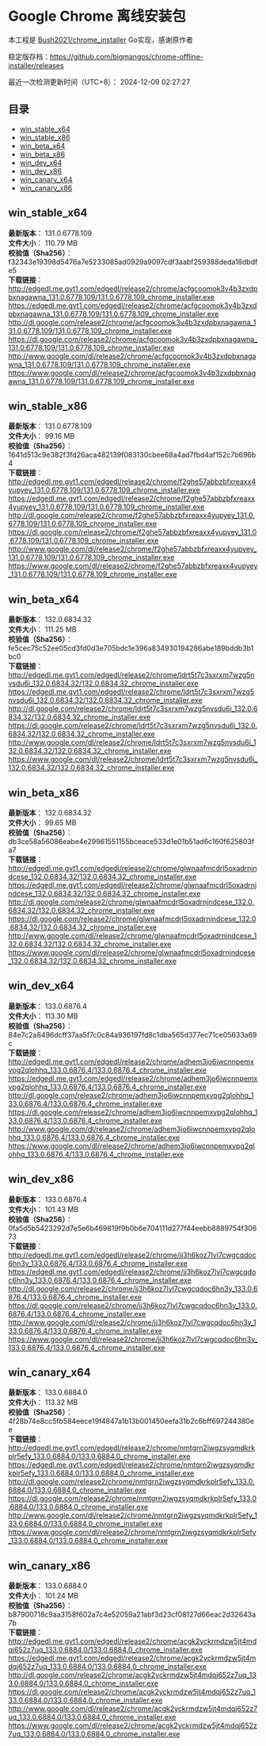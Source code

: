 # Google Chrome 离线安装包
本工程是 [Bush2021/chrome_installer](https://github.com/Bush2021/chrome_installer) Go实现，感谢原作者

稳定版存档：<https://github.com/bigmangos/chrome-offline-installer/releases>

最近一次检测更新时间（UTC+8）：
2024-12-09 02:27:27

## 目录
* [win_stable_x64](https://github.com/bigmangos/chrome-offline-installer?tab=readme-ov-file#win_stable_x64)
* [win_stable_x86](https://github.com/bigmangos/chrome-offline-installer?tab=readme-ov-file#win_stable_x86)
* [win_beta_x64](https://github.com/bigmangos/chrome-offline-installer?tab=readme-ov-file#win_beta_x64)
* [win_beta_x86](https://github.com/bigmangos/chrome-offline-installer?tab=readme-ov-file#win_beta_x86)
* [win_dev_x64](https://github.com/bigmangos/chrome-offline-installer?tab=readme-ov-file#win_dev_x64)
* [win_dev_x86](https://github.com/bigmangos/chrome-offline-installer?tab=readme-ov-file#win_dev_x86)
* [win_canary_x64](https://github.com/bigmangos/chrome-offline-installer?tab=readme-ov-file#win_canary_x64)
* [win_canary_x86](https://github.com/bigmangos/chrome-offline-installer?tab=readme-ov-file#win_canary_x86)

## win_stable_x64
**最新版本**： 131.0.6778.109  
**文件大小**： 110.79 MB  
**校验值（Sha256）**： f32343e19398d5476a7e5233085ad0929a9097cdf3aabf259388deda18dbdfe5  
**下载链接**：
http://edgedl.me.gvt1.com/edgedl/release2/chrome/acfgcoomok3v4b3zxdpbxnagawna_131.0.6778.109/131.0.6778.109_chrome_installer.exe
https://edgedl.me.gvt1.com/edgedl/release2/chrome/acfgcoomok3v4b3zxdpbxnagawna_131.0.6778.109/131.0.6778.109_chrome_installer.exe
http://dl.google.com/release2/chrome/acfgcoomok3v4b3zxdpbxnagawna_131.0.6778.109/131.0.6778.109_chrome_installer.exe
https://dl.google.com/release2/chrome/acfgcoomok3v4b3zxdpbxnagawna_131.0.6778.109/131.0.6778.109_chrome_installer.exe
http://www.google.com/dl/release2/chrome/acfgcoomok3v4b3zxdpbxnagawna_131.0.6778.109/131.0.6778.109_chrome_installer.exe
https://www.google.com/dl/release2/chrome/acfgcoomok3v4b3zxdpbxnagawna_131.0.6778.109/131.0.6778.109_chrome_installer.exe
## win_stable_x86
**最新版本**： 131.0.6778.109  
**文件大小**： 99.16 MB  
**校验值（Sha256）**： 1641d513c9e382f3fd26aca482139f083130cbee68a4ad7fbd4af152c7b696b4  
**下载链接**：
http://edgedl.me.gvt1.com/edgedl/release2/chrome/f2ghe57abbzbfxreaxx4yupyey_131.0.6778.109/131.0.6778.109_chrome_installer.exe
https://edgedl.me.gvt1.com/edgedl/release2/chrome/f2ghe57abbzbfxreaxx4yupyey_131.0.6778.109/131.0.6778.109_chrome_installer.exe
http://dl.google.com/release2/chrome/f2ghe57abbzbfxreaxx4yupyey_131.0.6778.109/131.0.6778.109_chrome_installer.exe
https://dl.google.com/release2/chrome/f2ghe57abbzbfxreaxx4yupyey_131.0.6778.109/131.0.6778.109_chrome_installer.exe
http://www.google.com/dl/release2/chrome/f2ghe57abbzbfxreaxx4yupyey_131.0.6778.109/131.0.6778.109_chrome_installer.exe
https://www.google.com/dl/release2/chrome/f2ghe57abbzbfxreaxx4yupyey_131.0.6778.109/131.0.6778.109_chrome_installer.exe
## win_beta_x64
**最新版本**： 132.0.6834.32  
**文件大小**： 111.25 MB  
**校验值（Sha256）**： fe5cec75c52ee05cd3fd0d3e705bdc1e396a834930194286abe189bddb3b1bc0  
**下载链接**：
http://edgedl.me.gvt1.com/edgedl/release2/chrome/ldrt5t7c3sxrxm7wzg5nvsdu6i_132.0.6834.32/132.0.6834.32_chrome_installer.exe
https://edgedl.me.gvt1.com/edgedl/release2/chrome/ldrt5t7c3sxrxm7wzg5nvsdu6i_132.0.6834.32/132.0.6834.32_chrome_installer.exe
http://dl.google.com/release2/chrome/ldrt5t7c3sxrxm7wzg5nvsdu6i_132.0.6834.32/132.0.6834.32_chrome_installer.exe
https://dl.google.com/release2/chrome/ldrt5t7c3sxrxm7wzg5nvsdu6i_132.0.6834.32/132.0.6834.32_chrome_installer.exe
http://www.google.com/dl/release2/chrome/ldrt5t7c3sxrxm7wzg5nvsdu6i_132.0.6834.32/132.0.6834.32_chrome_installer.exe
https://www.google.com/dl/release2/chrome/ldrt5t7c3sxrxm7wzg5nvsdu6i_132.0.6834.32/132.0.6834.32_chrome_installer.exe
## win_beta_x86
**最新版本**： 132.0.6834.32  
**文件大小**： 99.65 MB  
**校验值（Sha256）**： db3ce58a56086eabe4e29961551155bceace533d1e01b51ad6c160f625803fa7  
**下载链接**：
http://edgedl.me.gvt1.com/edgedl/release2/chrome/glwnaafmcdrl5oxadrnjndcese_132.0.6834.32/132.0.6834.32_chrome_installer.exe
https://edgedl.me.gvt1.com/edgedl/release2/chrome/glwnaafmcdrl5oxadrnjndcese_132.0.6834.32/132.0.6834.32_chrome_installer.exe
http://dl.google.com/release2/chrome/glwnaafmcdrl5oxadrnjndcese_132.0.6834.32/132.0.6834.32_chrome_installer.exe
https://dl.google.com/release2/chrome/glwnaafmcdrl5oxadrnjndcese_132.0.6834.32/132.0.6834.32_chrome_installer.exe
http://www.google.com/dl/release2/chrome/glwnaafmcdrl5oxadrnjndcese_132.0.6834.32/132.0.6834.32_chrome_installer.exe
https://www.google.com/dl/release2/chrome/glwnaafmcdrl5oxadrnjndcese_132.0.6834.32/132.0.6834.32_chrome_installer.exe
## win_dev_x64
**最新版本**： 133.0.6876.4  
**文件大小**： 113.30 MB  
**校验值（Sha256）**： 84e7c2a8496dcff37aa5f7c0c84a936197fd8c1dba565d377ec71ce05633a69c  
**下载链接**：
http://edgedl.me.gvt1.com/edgedl/release2/chrome/adhem3jo6iwcnnpemxvpg2qlohhq_133.0.6876.4/133.0.6876.4_chrome_installer.exe
https://edgedl.me.gvt1.com/edgedl/release2/chrome/adhem3jo6iwcnnpemxvpg2qlohhq_133.0.6876.4/133.0.6876.4_chrome_installer.exe
http://dl.google.com/release2/chrome/adhem3jo6iwcnnpemxvpg2qlohhq_133.0.6876.4/133.0.6876.4_chrome_installer.exe
https://dl.google.com/release2/chrome/adhem3jo6iwcnnpemxvpg2qlohhq_133.0.6876.4/133.0.6876.4_chrome_installer.exe
http://www.google.com/dl/release2/chrome/adhem3jo6iwcnnpemxvpg2qlohhq_133.0.6876.4/133.0.6876.4_chrome_installer.exe
https://www.google.com/dl/release2/chrome/adhem3jo6iwcnnpemxvpg2qlohhq_133.0.6876.4/133.0.6876.4_chrome_installer.exe
## win_dev_x86
**最新版本**： 133.0.6876.4  
**文件大小**： 101.43 MB  
**校验值（Sha256）**： 0fa5d5b5423292d7e5e6b469819f9b0b6e704111d277f44eebb8889754f30673  
**下载链接**：
http://edgedl.me.gvt1.com/edgedl/release2/chrome/jj3h6koz7lvl7cwgcqdoc6hn3y_133.0.6876.4/133.0.6876.4_chrome_installer.exe
https://edgedl.me.gvt1.com/edgedl/release2/chrome/jj3h6koz7lvl7cwgcqdoc6hn3y_133.0.6876.4/133.0.6876.4_chrome_installer.exe
http://dl.google.com/release2/chrome/jj3h6koz7lvl7cwgcqdoc6hn3y_133.0.6876.4/133.0.6876.4_chrome_installer.exe
https://dl.google.com/release2/chrome/jj3h6koz7lvl7cwgcqdoc6hn3y_133.0.6876.4/133.0.6876.4_chrome_installer.exe
http://www.google.com/dl/release2/chrome/jj3h6koz7lvl7cwgcqdoc6hn3y_133.0.6876.4/133.0.6876.4_chrome_installer.exe
https://www.google.com/dl/release2/chrome/jj3h6koz7lvl7cwgcqdoc6hn3y_133.0.6876.4/133.0.6876.4_chrome_installer.exe
## win_canary_x64
**最新版本**： 133.0.6884.0  
**文件大小**： 113.32 MB  
**校验值（Sha256）**： 4f28b74e8cc5fb584eece19f4847a1b13b001450eefa31b2c6bff697244380ee  
**下载链接**：
http://edgedl.me.gvt1.com/edgedl/release2/chrome/nmtgrn2iwgzsyqmdkrkplr5efy_133.0.6884.0/133.0.6884.0_chrome_installer.exe
https://edgedl.me.gvt1.com/edgedl/release2/chrome/nmtgrn2iwgzsyqmdkrkplr5efy_133.0.6884.0/133.0.6884.0_chrome_installer.exe
http://dl.google.com/release2/chrome/nmtgrn2iwgzsyqmdkrkplr5efy_133.0.6884.0/133.0.6884.0_chrome_installer.exe
https://dl.google.com/release2/chrome/nmtgrn2iwgzsyqmdkrkplr5efy_133.0.6884.0/133.0.6884.0_chrome_installer.exe
http://www.google.com/dl/release2/chrome/nmtgrn2iwgzsyqmdkrkplr5efy_133.0.6884.0/133.0.6884.0_chrome_installer.exe
https://www.google.com/dl/release2/chrome/nmtgrn2iwgzsyqmdkrkplr5efy_133.0.6884.0/133.0.6884.0_chrome_installer.exe
## win_canary_x86
**最新版本**： 133.0.6884.0  
**文件大小**： 101.24 MB  
**校验值（Sha256）**： b87900718c9aa3158f602a7c4e52059a21abf3d23cf08127d66eac2d32643a7b  
**下载链接**：
http://edgedl.me.gvt1.com/edgedl/release2/chrome/acgk2yckrmdzw5jt4mdqj652z7uq_133.0.6884.0/133.0.6884.0_chrome_installer.exe
https://edgedl.me.gvt1.com/edgedl/release2/chrome/acgk2yckrmdzw5jt4mdqj652z7uq_133.0.6884.0/133.0.6884.0_chrome_installer.exe
http://dl.google.com/release2/chrome/acgk2yckrmdzw5jt4mdqj652z7uq_133.0.6884.0/133.0.6884.0_chrome_installer.exe
https://dl.google.com/release2/chrome/acgk2yckrmdzw5jt4mdqj652z7uq_133.0.6884.0/133.0.6884.0_chrome_installer.exe
http://www.google.com/dl/release2/chrome/acgk2yckrmdzw5jt4mdqj652z7uq_133.0.6884.0/133.0.6884.0_chrome_installer.exe
https://www.google.com/dl/release2/chrome/acgk2yckrmdzw5jt4mdqj652z7uq_133.0.6884.0/133.0.6884.0_chrome_installer.exe
